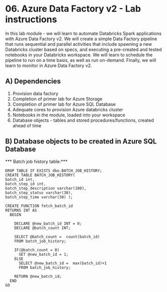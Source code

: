 # 06. Azure Data Factory v2 - Lab instructions

In this lab module - we will learn to automate Databricks Spark applications with Azure Data Factory v2.  We will create a simple Data Factory pipeline that runs sequential and parallel activities that include spawning a new Databricks cluster based on specs, and executing a pre-created and tested notebooks in your Databricks workspace.  We will learn to schedule the pipeline to run on a time basis, as well as run on-demand.  Finally, we will learn to monitor in Azure Data Factory v2.<br>

## A) Dependencies
1.  Provision data factory
2.  Completion of primer lab for Azure Storage
3.  Completion of primer lab for Azure SQL Database
4.  Adequate cores to provision Azure databricks cluster
5.  Notebooks in the module, loaded into your workspace
6.  Database objects - tables and stored procedures/functions, created ahead of time

## B) Database objects to be created in Azure SQL Database

*** Batch job history table:***
```
DROP TABLE IF EXISTS dbo.BATCH_JOB_HISTORY; 
CREATE TABLE BATCH_JOB_HISTORY( 
batch_id int, 
batch_step_id int, 
batch_step_description varchar(100), 
batch_step_status varchar(30), 
batch_step_time varchar(30) );
```

```
CREATE FUNCTION fetch_batch_id
RETURNS INT AS
  BEGIN
  
    DECLARE @new_batch_id INT = 0;
    DECLARE @batch_count INT;

    SELECT @batch_count =  count(batch_id)
    FROM batch_job_history;
    
    IF(@batch_count = 0)
      SET @new_batch_id = 1;
    ELSE
      SELECT @new_batch_id =  max(batch_id)+1
      FROM batch_job_history;

    RETURN @new_batch_id;
  END
GO
```

